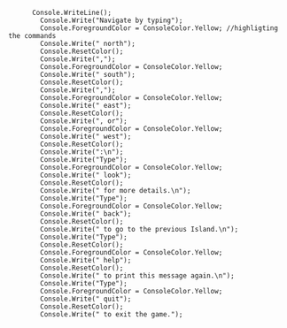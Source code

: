           Console.WriteLine();
            Console.Write("Navigate by typing"); 
            Console.ForegroundColor = ConsoleColor.Yellow; //highligting the commands
            Console.Write(" north");
            Console.ResetColor();
            Console.Write(",");
            Console.ForegroundColor = ConsoleColor.Yellow;
            Console.Write(" south");
            Console.ResetColor();
            Console.Write(","); 
            Console.ForegroundColor = ConsoleColor.Yellow;
            Console.Write(" east");
            Console.ResetColor();
            Console.Write(", or"); 
            Console.ForegroundColor = ConsoleColor.Yellow;
            Console.Write(" west");
            Console.ResetColor();
            Console.Write(":\n");
            Console.Write("Type");
            Console.ForegroundColor = ConsoleColor.Yellow;
            Console.Write(" look"); 
            Console.ResetColor();
            Console.Write(" for more details.\n");
            Console.Write("Type"); 
            Console.ForegroundColor = ConsoleColor.Yellow;
            Console.Write(" back");
            Console.ResetColor();
            Console.Write(" to go to the previous Island.\n");
            Console.Write("Type");
            Console.ResetColor();
            Console.ForegroundColor = ConsoleColor.Yellow;
            Console.Write(" help"); 
            Console.ResetColor();
            Console.Write(" to print this message again.\n");
            Console.Write("Type");
            Console.ForegroundColor = ConsoleColor.Yellow;
            Console.Write(" quit");
            Console.ResetColor();
            Console.Write(" to exit the game.");